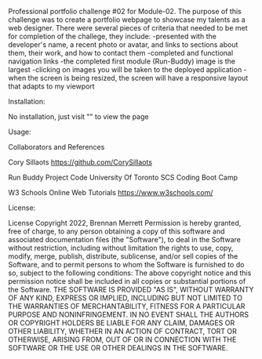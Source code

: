 Professional portfolio challenge #02 for Module-02.  The purpose of this challenge was to create a portfolio webpage to showcase my talents as a web designer.  There were several pieces of criteria that needed to be met for completion of the challege, they include:
-presented with the developer's name, a recent photo or avatar, and links to sections about them, their work, and how to contact them 
-completed and functional navigation links
-the completed first module (Run-Buddy) image is the largest
-clicking on images you will be taken to the deployed application
-when the screen is being resized, the screen will have a responsive layout that adapts to my viewport



Installation:

No installation, just visit "" to view the page




Usage:



Collaborators and References

Cory Sillaots https://github.com/CorySillaots

Run Buddy Project Code University Of Toronto SCS Coding Boot Camp

W3 Schools Online Web Tutorials https://www.w3schools.com/

License:

License Copyright 2022, Brennan Merrett Permission is hereby granted, free of charge, to any person obtaining a copy of this software and associated documentation files (the "Software"), to deal in the Software without restriction, including without limitation the rights to use, copy, modify, merge, publish, distribute, sublicense, and/or sell copies of the Software, and to permit persons to whom the Software is furnished to do so, subject to the following conditions: The above copyright notice and this permission notice shall be included in all copies or substantial portions of the Software. THE SOFTWARE IS PROVIDED "AS IS", WITHOUT WARRANTY OF ANY KIND, EXPRESS OR IMPLIED, INCLUDING BUT NOT LIMITED TO THE WARRANTIES OF MERCHANTABILITY, FITNESS FOR A PARTICULAR PURPOSE AND NONINFRINGEMENT. IN NO EVENT SHALL THE AUTHORS OR COPYRIGHT HOLDERS BE LIABLE FOR ANY CLAIM, DAMAGES OR OTHER LIABILITY, WHETHER IN AN ACTION OF CONTRACT, TORT OR OTHERWISE, ARISING FROM, OUT OF OR IN CONNECTION WITH THE SOFTWARE OR THE USE OR OTHER DEALINGS IN THE SOFTWARE.
